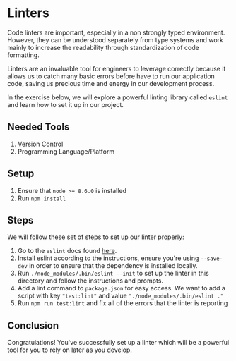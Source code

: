 # Linters

Code linters are important, especially in a non strongly typed environment. However, they can be understood separately from type systems and work mainly to increase the readability through standardization of code formatting.

Linters are an invaluable tool for engineers to leverage correctly because it allows us to catch many basic errors before have to run our application code, saving us precious time and energy in our development process.

In the exercise below, we will explore a powerful linting library called `eslint` and learn how to set it up in our project.

## Needed Tools

1. Version Control
2. Programming Language/Platform

## Setup

1. Ensure that `node >= 8.6.0` is installed
2. Run `npm install`

## Steps

We will follow these set of steps to set up our linter properly:

1. Go to the `eslint` docs found [here](https://www.npmjs.com/package/eslint).
2. Install eslint according to the instructions, ensure you're using `--save-dev` in order to ensure that the dependency is installed locally.
3. Run `./node_modules/.bin/eslint --init` to set up the linter in this directory and follow the instructions and prompts.
4. Add a lint command to `package.json` for easy access. We want to add a script with key `"test:lint"` and value `"./node_modules/.bin/eslint ."`
5. Run `npm run test:lint` and fix all of the errors that the linter is reporting

## Conclusion

Congratulations! You've successfully set up a linter which will be a powerful tool for you to rely on later as you develop.
